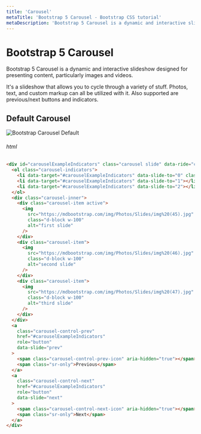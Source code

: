 ```yaml
---
title: 'Carousel'
metaTitle: 'Bootstrap 5 Carousel - Bootstrap CSS tutorial'
metaDescription: 'Bootstrap 5 Carousel is a dynamic and interactive slideshow designed for presenting content, particularly images and videos.'
---
```


# Bootstrap 5 Carousel

Bootstrap 5 Carousel is a dynamic and interactive slideshow designed for presenting content, particularly images and videos.

It's a slideshow that allows you to cycle through a variety of stuff. Photos, text, and custom markup can all be utilized with it. Also supported are previous/next buttons and indicators.

## Default Carousel

![Bootstrap Carousel Default](https://i.imgur.com/NH00iYw.gif)

###### html

```html
<div id="carouselExampleIndicators" class="carousel slide" data-ride="carousel">
  <ol class="carousel-indicators">
    <li data-target="#carouselExampleIndicators" data-slide-to="0" class="active"></li>
    <li data-target="#carouselExampleIndicators" data-slide-to="1"></li>
    <li data-target="#carouselExampleIndicators" data-slide-to="2"></li>
  </ol>
  <div class="carousel-inner">
    <div class="carousel-item active">
      <img
        src="https://mdbootstrap.com/img/Photos/Slides/img%20(45).jpg"
        class="d-block w-100"
        alt="first slide"
      />
    </div>
    <div class="carousel-item">
      <img
        src="https://mdbootstrap.com/img/Photos/Slides/img%20(46).jpg"
        class="d-block w-100"
        alt="second slide"
      />
    </div>
    <div class="carousel-item">
      <img
        src="https://mdbootstrap.com/img/Photos/Slides/img%20(47).jpg"
        class="d-block w-100"
        alt="third slide"
      />
    </div>
  </div>
  <a
    class="carousel-control-prev"
    href="#carouselExampleIndicators"
    role="button"
    data-slide="prev"
  >
    <span class="carousel-control-prev-icon" aria-hidden="true"></span>
    <span class="sr-only">Previous</span>
  </a>
  <a
    class="carousel-control-next"
    href="#carouselExampleIndicators"
    role="button"
    data-slide="next"
  >
    <span class="carousel-control-next-icon" aria-hidden="true"></span>
    <span class="sr-only">Next</span>
  </a>
</div>
```
